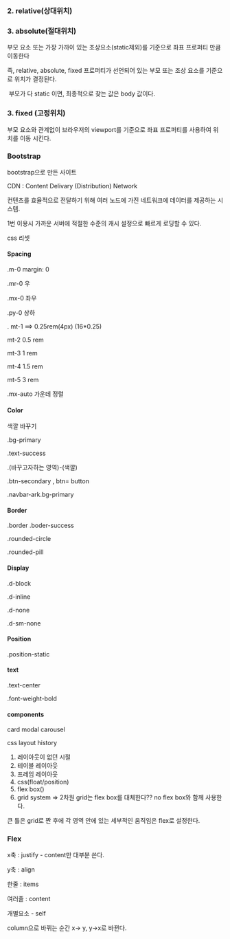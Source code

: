 ### 2. relative(상대위치)



### 3. absolute(절대위치)

부모 요소 또는 가장 가까이 있는 조상요소(static제외)를 기준으로 좌표 프로퍼티 만큼 이동한다

즉, relative, absolute, fixed 프로퍼티가 선언되어 있는 부모 또는 조상 요소를 기준으로 위치가 결정된다.

​	부모가 다 static 이면, 최종적으로 찾는 값은 body 값이다.



### 3. fixed  (고정위치)

부모 요소와 관계없이 브라우저의 viewport를 기준으로 좌표 프로퍼티를 사용하여 위치를 이동 시킨다.





### Bootstrap

bootstrap으로 만든 사이트

CDN  : Content Delivary (Distribution) Network

컨텐츠를 효율적으로 전달하기 위해 여러 노드에 가진 네트워크에 데이터를 제공하는 시스템.

1번 이용시 가까운 서버에 적절한 수준의 캐시 설정으로 빠르게 로딩할 수 있다.



css 리셋



#### Spacing 

.m-0 margin: 0 

.mr-0 우

.mx-0 좌우

.py-0 상하 



. mt-1 ==> 0.25rem(4px) (16*0.25)

mt-2 0.5 rem

mt-3 1 rem

mt-4 1.5 rem

mt-5 3 rem

.mx-auto 가운데 정렬



#### Color 

색깔 바꾸기

.bg-primary

.text-success

.(바꾸고자하는 영역)-(색깔)

.btn-secondary , btn= button

.navbar-ark.bg-primary



#### Border

.border .boder-success



.rounded-circle

.rounded-pill



#### Display

.d-block

.d-inline

.d-none

.d-sm-none



#### Position

.position-static

#### 

#### text

.text-center

.font-weight-bold



#### components

card modal carousel



css  layout history

1. 레이아웃이 없던 시절
2. 테이블 레이아웃
3. 프레임 레이아웃
4. css(float/position)
5. flex box()
6. grid system => 2차원     grid는 flex box를 대체한다?? no  flex box와 함께 사용한다.





 큰 틀은 grid로 짠 후에 각 영역 안에 있는 세부적인 움직임은 flex로 설정한다.





### Flex

x축 : justify - content만 대부분 쓴다.

y축 : align

한줄 : items

여러줄 : content

개별요소 - self



column으로 바뀌는 순간 x-> y, y->x로 바뀐다.